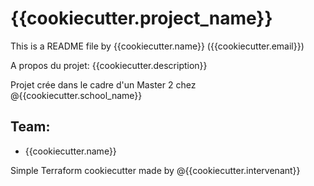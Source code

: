 # {{cookiecutter.project_name}}
This is a README file by {{cookiecutter.name}} ({{cookiecutter.email}})

A propos du projet:
{{cookiecutter.description}}

Projet crée dans le cadre d'un Master 2 chez @{{cookiecutter.school_name}}


## Team:
* {{cookiecutter.name}}








Simple Terraform cookiecutter made by @{{cookiecutter.intervenant}}